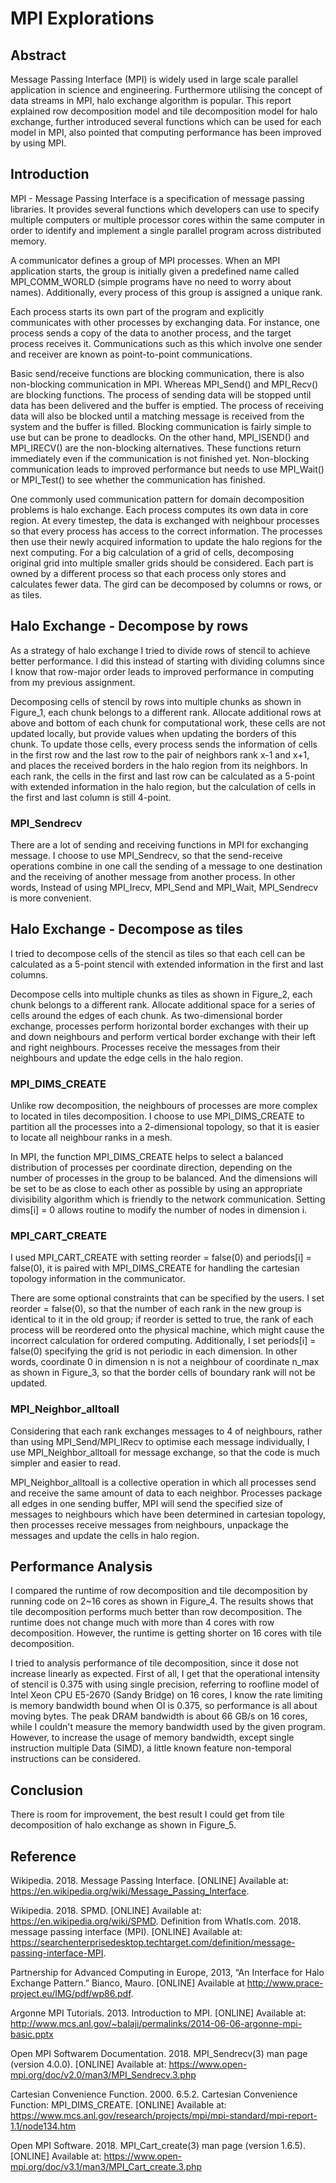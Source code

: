 # MPI Explorations

## Abstract
Message Passing Interface (MPI) is widely used in large scale parallel application in science and engineering. Furthermore utilising the concept of data streams in MPI, halo exchange algorithm is popular. This report explained row decomposition model and tile decomposition model for halo exchange, further introduced several functions which can be used for each model in MPI, also pointed that computing performance has been improved by using MPI.


## Introduction
MPI - Message Passing Interface is a specification of message passing libraries. It provides several functions which developers can use to specify multiple computers or multiple processor cores within the same computer in order to identify and implement a single parallel program across distributed memory.

A communicator defines a group of MPI processes. When an MPI application starts, the group is initially given a predefined name called MPI_COMM_WORLD (simple programs have no need to worry about names). Additionally, every process of this group is assigned a unique rank.

Each process starts its own part of the program and explicitly communicates with other processes by exchanging data. For instance, one process sends a copy of the data to another process, and the target process receives it. Communications such as this which involve one sender and receiver are known as point-to-point communications.

Basic send/receive functions are blocking communication, there is also non-blocking communication in MPI. Whereas MPI_Send() and MPI_Recv() are blocking functions. The process of sending data will be stopped until data has been delivered and the buffer is emptied. The process of receiving data will also be blocked until a matching message is received from the system and the buffer is filled. Blocking communication is fairly simple to use but can be prone to deadlocks. On the other hand, MPI_ISEND() and MPI_IRECV() are the non-blocking alternatives. These functions return immediately even if the communication is not finished yet. Non-blocking communication leads to improved performance but needs to use MPI_Wait() or MPI_Test() to see whether the communication has finished.

One commonly used communication pattern for domain decomposition problems is halo exchange. Each process computes its own data in core region. At every timestep, the data is exchanged with neighbour processes so that every process has access to the correct information. The processes then use their newly acquired information to update the halo regions for the next computing. For a big calculation of a grid of cells,  decomposing original grid into multiple smaller grids should be considered. Each part is owned by a different process so that each process only stores and calculates fewer data. The gird can be decomposed by columns or rows, or as tiles.

## Halo Exchange - Decompose by rows
As a strategy of halo exchange I tried to divide rows of stencil to achieve better performance. I did this instead of starting with dividing columns since I know that row-major order leads to improved performance in computing from my previous assignment.

Decomposing cells of stencil by rows into multiple chunks as shown in Figure_1, each chunk belongs to a different rank. Allocate additional rows at above and bottom of each chunk for computational work, these cells are not updated locally, but provide values when updating the borders of this chunk. To update those cells, every process sends the information of cells in the first row and the last row to the pair of neighbors rank x-1 and x+1, and places the received borders in the halo region from its neighbors.
In each rank, the cells in the first and last row can be calculated as a 5-point with extended information in the halo region, but the calculation of cells in the first and last column is still 4-point.

### MPI_Sendrecv
There are a lot of sending and receiving functions in MPI for exchanging message. I choose to use MPI_Sendrecv, so that the send-receive operations combine in one call the sending of a message to one destination and the receiving of another message from another process. In other words, Instead of using MPI_Irecv, MPI_Send and MPI_Wait, MPI_Sendrecv is more convenient.

## Halo Exchange - Decompose as tiles
I tried to decompose cells of the stencil as tiles so that each cell can be calculated as a 5-point stencil with extended information in the first and last columns.

Decompose cells into multiple chunks as tiles as shown in Figure_2, each chunk belongs to a different rank. Allocate additional space for a series of cells around the edges of each chunk. As two-dimensional border exchange, processes perform horizontal border exchanges with their up and down neighbours and perform vertical border exchange with their left and right neighbours. Processes receive the messages from their neighbours and update the edge cells in the halo region.

### MPI_DIMS_CREATE
Unlike row decomposition, the neighbours of processes are more complex to located in tiles decomposition. I choose to use MPI_DIMS_CREATE to partition all the processes into a 2-dimensional topology, so that it is easier to locate all neighbour ranks in a mesh.

In MPI, the function MPI_DIMS_CREATE helps to select a balanced distribution of processes per coordinate direction, depending on the number of processes in the group to be balanced. And the dimensions will be set to be as close to each other as possible by using an appropriate divisibility algorithm which is friendly to the network communication. Setting dims[i] = 0 allows routine to modify the number of nodes in dimension i.

### MPI_CART_CREATE
I used MPI_CART_CREATE with setting reorder = false(0) and periods[i] = false(0), it is paired with MPI_DIMS_CREATE for handling the cartesian topology information in the communicator.

There are some optional constraints that can be specified by the users. I set reorder = false(0), so that the number of each rank in the new group is identical to it in the old group; if reorder is setted to true, the rank of each process will be reordered onto the physical machine, which might cause the incorrect calculation for ordered computing. Additionally, I set periods[i] = false(0) specifying the grid is not periodic in each dimension. In other words, coordinate 0 in dimension n is not a neighbour of coordinate n_max as shown in Figure_3, so that the border cells of boundary rank will not be updated.

### MPI_Neighbor_alltoall
Considering that each rank exchanges messages to 4 of neighbours, rather than using MPI_Send/MPI_IRecv to optimise each message individually, I use MPI_Neighbor_alltoall for message exchange, so that the code is much simpler and easier to read.

MPI_Neighbor_alltoall is a collective operation in which all processes send and receive the same amount of data to each neighbor. Processes package all edges in one sending buffer, MPI will send the specified size of messages to neighbours which have been determined in cartesian topology, then processes receive messages from neighbours, unpackage the messages and update the cells in halo region.

## Performance Analysis
I compared the runtime of row decomposition and tile decomposition by running code on 2~16 cores as shown in Figure_4. The results shows that tile decomposition performs much better than row decomposition. The runtime does not change much with more than 4 cores with row decomposition. However, the runtime is getting shorter on 16 cores with tile decomposition.

I tried to analysis performance of tile decomposition, since it dose not increase linearly as expected. First of all, I get that the operational intensity of stencil is 0.375 with using single precision, referring to roofline model of Intel Xeon CPU E5-2670 (Sandy Bridge) on 16 cores, I know the rate limiting is memory bandwidth bound when OI is 0.375, so performance is all about moving bytes. The peak DRAM bandwidth is about 66 GB/s on 16 cores, while I couldn't measure the memory bandwidth used by the given program. However, to increase the usage of memory bandwidth, except single instruction multiple Data (SIMD), a little known feature non-temporal instructions can be considered.

## Conclusion
There is room for improvement, the best result I could get from tile decomposition of halo exchange as shown in Figure_5.

## Reference
Wikipedia. 2018. Message Passing Interface. [ONLINE] Available at: https://en.wikipedia.org/wiki/Message_Passing_Interface. 

Wikipedia. 2018. SPMD. [ONLINE] Available at: https://en.wikipedia.org/wiki/SPMD. 
Definition from WhatIs.com. 2018. message passing interface (MPI). [ONLINE] Available at: https://searchenterprisedesktop.techtarget.com/definition/message-passing-interface-MPI.

Partnership for Advanced Computing in Europe, 2013, “An Interface for Halo Exchange Pattern.” Bianco, Mauro. [ONLINE] Available at http://www.prace-project.eu/IMG/pdf/wp86.pdf.

Argonne MPI Tutorials. 2013. Introduction to MPI. [ONLINE] Available at: http://www.mcs.anl.gov/~balaji/permalinks/2014-06-06-argonne-mpi-basic.pptx

Open MPI Softwarem Documentation. 2018. MPI_Sendrecv(3) man page (version 4.0.0). [ONLINE] Available at: https://www.open-mpi.org/doc/v2.0/man3/MPI_Sendrecv.3.php

Cartesian Convenience Function. 2000. 6.5.2. Cartesian Convenience Function: MPI_DIMS_CREATE. [ONLINE] Available at: https://www.mcs.anl.gov/research/projects/mpi/mpi-standard/mpi-report-1.1/node134.htm
	
Open MPI Software. 2018. MPI_Cart_create(3) man page (version 1.6.5). [ONLINE] Available at: https://www.open-mpi.org/doc/v3.1/man3/MPI_Cart_create.3.php